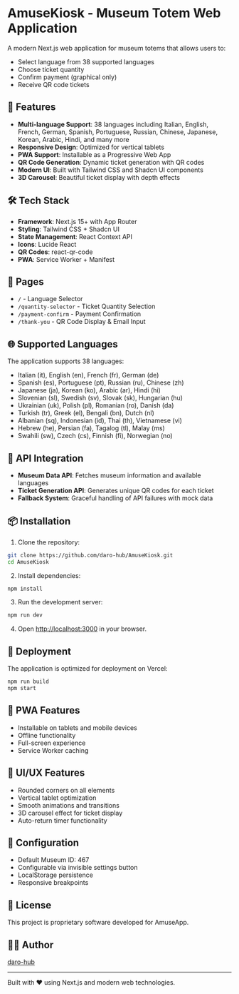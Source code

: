 # AmuseKiosk - Museum Totem Web Application

A modern Next.js web application for museum totems that allows users to:
- Select language from 38 supported languages
- Choose ticket quantity
- Confirm payment (graphical only)
- Receive QR code tickets

## 🚀 Features

- **Multi-language Support**: 38 languages including Italian, English, French, German, Spanish, Portuguese, Russian, Chinese, Japanese, Korean, Arabic, Hindi, and many more
- **Responsive Design**: Optimized for vertical tablets
- **PWA Support**: Installable as a Progressive Web App
- **QR Code Generation**: Dynamic ticket generation with QR codes
- **Modern UI**: Built with Tailwind CSS and Shadcn UI components
- **3D Carousel**: Beautiful ticket display with depth effects

## 🛠️ Tech Stack

- **Framework**: Next.js 15+ with App Router
- **Styling**: Tailwind CSS + Shadcn UI
- **State Management**: React Context API
- **Icons**: Lucide React
- **QR Codes**: react-qr-code
- **PWA**: Service Worker + Manifest

## 📱 Pages

- `/` - Language Selector
- `/quantity-selector` - Ticket Quantity Selection
- `/payment-confirm` - Payment Confirmation
- `/thank-you` - QR Code Display & Email Input

## 🌐 Supported Languages

The application supports 38 languages:
- Italian (it), English (en), French (fr), German (de)
- Spanish (es), Portuguese (pt), Russian (ru), Chinese (zh)
- Japanese (ja), Korean (ko), Arabic (ar), Hindi (hi)
- Slovenian (sl), Swedish (sv), Slovak (sk), Hungarian (hu)
- Ukrainian (uk), Polish (pl), Romanian (ro), Danish (da)
- Turkish (tr), Greek (el), Bengali (bn), Dutch (nl)
- Albanian (sq), Indonesian (id), Thai (th), Vietnamese (vi)
- Hebrew (he), Persian (fa), Tagalog (tl), Malay (ms)
- Swahili (sw), Czech (cs), Finnish (fi), Norwegian (no)

## 🔧 API Integration

- **Museum Data API**: Fetches museum information and available languages
- **Ticket Generation API**: Generates unique QR codes for each ticket
- **Fallback System**: Graceful handling of API failures with mock data

## 📦 Installation

1. Clone the repository:
```bash
git clone https://github.com/daro-hub/AmuseKiosk.git
cd AmuseKiosk
```

2. Install dependencies:
```bash
npm install
```

3. Run the development server:
```bash
npm run dev
```

4. Open [http://localhost:3000](http://localhost:3000) in your browser.

## 🚀 Deployment

The application is optimized for deployment on Vercel:

```bash
npm run build
npm start
```

## 📱 PWA Features

- Installable on tablets and mobile devices
- Offline functionality
- Full-screen experience
- Service Worker caching

## 🎨 UI/UX Features

- Rounded corners on all elements
- Vertical tablet optimization
- Smooth animations and transitions
- 3D carousel effect for ticket display
- Auto-return timer functionality

## 🔧 Configuration

- Default Museum ID: 467
- Configurable via invisible settings button
- LocalStorage persistence
- Responsive breakpoints

## 📄 License

This project is proprietary software developed for AmuseApp.

## 👨‍💻 Author

[daro-hub](https://github.com/daro-hub)

---

Built with ❤️ using Next.js and modern web technologies.